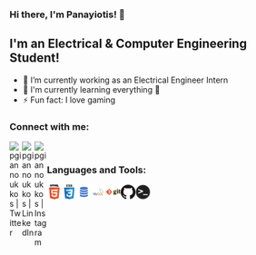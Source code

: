 ### Hi there, I'm Panayiotis! 👋

## I'm an Electrical & Computer Engineering Student!
- 🔭 I’m currently working as an Electrical Engineer Intern
- 🌱 I'm currently learning everything 🤣
- ⚡ Fun fact: I love gaming

### Connect with me:

[<img align="left" alt="pgiannoukkos | Twitter" width="22px" src="https://cdn.jsdelivr.net/npm/simple-icons@v3/icons/twitter.svg" />][twitter]
[<img align="left" alt="pgiannoukkos | LinkedIn" width="22px" src="https://cdn.jsdelivr.net/npm/simple-icons@v3/icons/linkedin.svg" />][linkedin]
[<img align="left" alt="pgiannoukkos | Instagram" width="22px" src="https://cdn.jsdelivr.net/npm/simple-icons@v3/icons/instagram.svg" />][instagram]

<br />

### Languages and Tools:

<img align="left" alt="HTML5" width="26px" src="https://raw.githubusercontent.com/github/explore/80688e429a7d4ef2fca1e82350fe8e3517d3494d/topics/html/html.png" />
<img align="left" alt="CSS3" width="26px" src="https://raw.githubusercontent.com/github/explore/80688e429a7d4ef2fca1e82350fe8e3517d3494d/topics/css/css.png" />
<img align="left" alt="SQL" width="26px" src="https://raw.githubusercontent.com/github/explore/80688e429a7d4ef2fca1e82350fe8e3517d3494d/topics/sql/sql.png" />
<img align="left" alt="MySQL" width="26px" src="https://raw.githubusercontent.com/github/explore/80688e429a7d4ef2fca1e82350fe8e3517d3494d/topics/mysql/mysql.png" />
<img align="left" alt="Git" width="26px" src="https://raw.githubusercontent.com/github/explore/80688e429a7d4ef2fca1e82350fe8e3517d3494d/topics/git/git.png" />
<img align="left" alt="GitHub" width="26px" src="https://raw.githubusercontent.com/github/explore/78df643247d429f6cc873026c0622819ad797942/topics/github/github.png" />
<img align="left" alt="Terminal" width="26px" src="https://raw.githubusercontent.com/github/explore/80688e429a7d4ef2fca1e82350fe8e3517d3494d/topics/terminal/terminal.png" />

<br />
<br />

[twitter]: https://twitter.com/pyiannoukkos
[instagram]: https://instagram.com/p.yiannoukkos
[linkedin]: https://linkedin.com/in/pyiannoukkos

